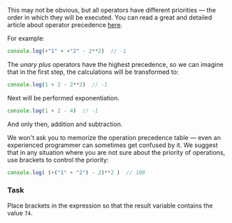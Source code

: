 This may not be obvious, but all operators have different priorities — the order in which they will be executed.
You can read a great and detailed article about operator precedence [here](https://developer.mozilla.org/en-US/docs/Web/JavaScript/Reference/Operators/Operator_precedence).

For example:
```javascript
console.log(+"1" + +"2" - 2**2)  // -1
```
The _unary plus_ operators have the highest precedence, so we can imagine that in the first step, the calculations will be transformed to:

```javascript
console.log(1 + 2 - 2**2)  // -1
```

Next will be performed exponentiation.
```javascript
console.log(1 + 2 - 4)  // -1
```
And only then, addition and subtraction.

We won't ask you to memorize the operation precedence table — even an experienced programmer can sometimes get confused by it.
We suggest that in any situation where you are not sure about the priority of operations, use brackets to control the priority:
```javascript
console.log( (+("1" + "2") - 2)**2 )  // 100
```

### Task
Place brackets in the expression so that the result variable contains the value `74`.
